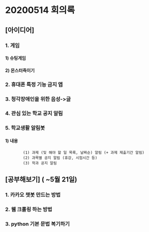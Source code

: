 # 20200514 회의록

## [아이디어]
### 1. 게임
  ####  1) 슈팅게임
  ####  2) 몬스터죽이기
### 2. 휴대폰 특정 기능 금지 앱
### 3. 청각장애인을 위한 음성->글
### 4. 관심 있는 학교 공지 알림
### 5. 학교생활 알림봇
   #### 1) 내용
            (1) 과제 (및 해야 할 일 목록, 날짜순) 알림 (+ 과제 제출기간 알림)
            (2) 과목별 공지 알림 (휴강, 시험시간 등)
            (3) 학과 공지 알림

## [공부해보기] ( ~5월 21일)
### 1. 카카오 챗봇 만드는 방법
### 2. 웸 크롤링 하는 방법
### 3. python 기본 문법 복기하기
